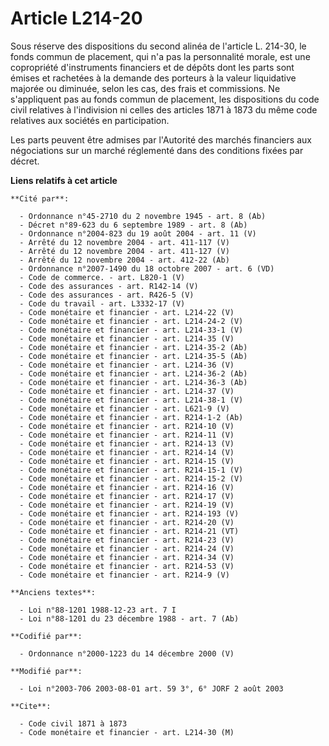 # Article L214-20

Sous réserve des dispositions du second alinéa de l'article L. 214-30, le fonds commun de placement, qui n'a pas la
personnalité morale, est une copropriété d'instruments financiers et de dépôts dont les parts sont émises et rachetées à la
demande des porteurs à la valeur liquidative majorée ou diminuée, selon les cas, des frais et commissions. Ne s'appliquent
pas au fonds commun de placement, les dispositions du code civil relatives à l'indivision ni celles des articles 1871 à 1873
du même code relatives aux sociétés en participation.

Les parts peuvent être admises par l'Autorité des marchés financiers aux négociations sur un marché réglementé dans des
conditions fixées par décret.

**Liens relatifs à cet article**

	**Cité par**:

	  - Ordonnance n°45-2710 du 2 novembre 1945 - art. 8 (Ab)
	  - Décret n°89-623 du 6 septembre 1989 - art. 8 (Ab)
	  - Ordonnance n°2004-823 du 19 août 2004 - art. 11 (V)
	  - Arrêté du 12 novembre 2004 - art. 411-117 (V)
	  - Arrêté du 12 novembre 2004 - art. 411-127 (V)
	  - Arrêté du 12 novembre 2004 - art. 412-22 (Ab)
	  - Ordonnance n°2007-1490 du 18 octobre 2007 - art. 6 (VD)
	  - Code de commerce. - art. L820-1 (V)
	  - Code des assurances - art. R142-14 (V)
	  - Code des assurances - art. R426-5 (V)
	  - Code du travail - art. L3332-17 (V)
	  - Code monétaire et financier - art. L214-22 (V)
	  - Code monétaire et financier - art. L214-24-2 (V)
	  - Code monétaire et financier - art. L214-33-1 (V)
	  - Code monétaire et financier - art. L214-35 (V)
	  - Code monétaire et financier - art. L214-35-2 (Ab)
	  - Code monétaire et financier - art. L214-35-5 (Ab)
	  - Code monétaire et financier - art. L214-36 (V)
	  - Code monétaire et financier - art. L214-36-2 (Ab)
	  - Code monétaire et financier - art. L214-36-3 (Ab)
	  - Code monétaire et financier - art. L214-37 (V)
	  - Code monétaire et financier - art. L214-38-1 (V)
	  - Code monétaire et financier - art. L621-9 (V)
	  - Code monétaire et financier - art. R214-1-2 (Ab)
	  - Code monétaire et financier - art. R214-10 (V)
	  - Code monétaire et financier - art. R214-11 (V)
	  - Code monétaire et financier - art. R214-13 (V)
	  - Code monétaire et financier - art. R214-14 (V)
	  - Code monétaire et financier - art. R214-15 (V)
	  - Code monétaire et financier - art. R214-15-1 (V)
	  - Code monétaire et financier - art. R214-15-2 (V)
	  - Code monétaire et financier - art. R214-16 (V)
	  - Code monétaire et financier - art. R214-17 (V)
	  - Code monétaire et financier - art. R214-19 (V)
	  - Code monétaire et financier - art. R214-193 (V)
	  - Code monétaire et financier - art. R214-20 (V)
	  - Code monétaire et financier - art. R214-21 (VT)
	  - Code monétaire et financier - art. R214-23 (V)
	  - Code monétaire et financier - art. R214-24 (V)
	  - Code monétaire et financier - art. R214-34 (V)
	  - Code monétaire et financier - art. R214-53 (V)
	  - Code monétaire et financier - art. R214-9 (V)

	**Anciens textes**:

	  - Loi n°88-1201 1988-12-23 art. 7 I
	  - Loi n°88-1201 du 23 décembre 1988 - art. 7 (Ab)

	**Codifié par**:

	  - Ordonnance n°2000-1223 du 14 décembre 2000 (V)

	**Modifié par**:

	  - Loi n°2003-706 2003-08-01 art. 59 3°, 6° JORF 2 août 2003

	**Cite**:

	  - Code civil 1871 à 1873
	  - Code monétaire et financier - art. L214-30 (M)

